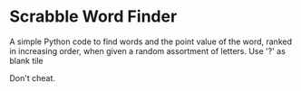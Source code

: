 # Scrabble Word Finder
A simple Python code to find words and the point value of the word, ranked in increasing order, when given a random assortment of letters. Use '?' as blank tile

Don't cheat.
